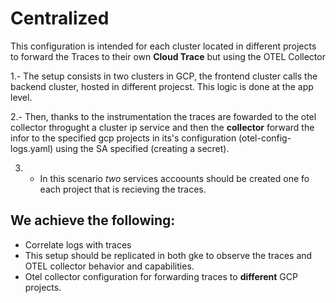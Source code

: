 # Centralized

This configuration is intended for each cluster located in different projects to forward the Traces to their own **Cloud Trace** but using the OTEL Collector

1.- The setup consists in two clusters in GCP, the frontend cluster calls the backend cluster, hosted in different projecst. This logic is done at the app level.

2.- Then, thanks to the instrumentation the traces are fowarded to the otel collector throgught a cluster ip service and then the **collector** forward the infor to the specified gcp projects in its's configuration (otel-config-logs.yaml) using the SA specified (creating a secret).

3. - In this scenario *two* services accoounts should be created one fo each project that is recieving the traces.

## We achieve the following:

* Correlate logs with traces
* This setup should be replicated in both gke  to observe the traces and OTEL collector behavior and capabilities.
* Otel collector configuration for forwarding traces to **different** GCP projects.